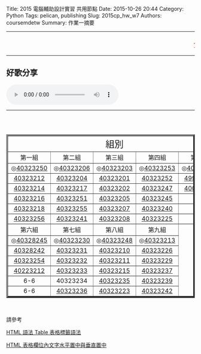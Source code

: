 Title: 2015 電腦輔助設計實習 共用節點
Date: 2015-10-26 20:44
Category: Python
Tags: pelican, publishing
Slug: 2015cp_hw_w7
Authors: coursemdetw
Summary: 作業一摘要

<hr>
<p><font size="5" face="Arial" color=RED><marquee border="0">公告 : 檔案容易遺失，推送資料前後，請妥善備份  </marquee></font></p>
<hr>
<h2>好歌分享</h2>
<html>
<head>
<title>Time After Time - Cyndi Lauper </title>
</head>
<body>
    <audio controls pause loop>
        <source src="https://copy.com/pmHNSuUAMYca0IdT">
    </audio>
</body>
</html>
<hr>
<br>
<br>
<table width="650" border=4 cellspacing="4">
<tr><td style="text-align:center;" colspan=5><font size="5">組別</font></td></tr>
<tr>
<td style="text-align:center;" colspan=1><font size="3">第一組</font></td>
<td style="text-align:center;" colspan=1><font size="3">第二組</font></td>
<td style="text-align:center;" colspan=1><font size="3">第三組</font></td>
<td style="text-align:center;" colspan=1><font size="3">第四組</font></td>
<td style="text-align:center;" colspan=1><font size="3">第五組</font></td>
</tr>
<tr>
<td style="text-align:center;" colspan=1>◎<a href='user/40323250/'>40323250</a></td> 
<td style="text-align:center;" colspan=1>◎<a href='user/40323206/'>40323206</a></td> 
<td style="text-align:center;" colspan=1>◎<a href='user/40323203/'>40323203</a></td> 
<td style="text-align:center;" colspan=1>◎<a href='user/40323253/'>40323253</a></td>
<td style="text-align:center;" colspan=1>◎<a href='user/40323222/'>40323222</a></td>
</tr>
<tr>
<td style="text-align:center;" colspan=1><a href='user/40323212/'>40323212</a></td>
<td style="text-align:center;" colspan=1><a href='user/40323204/'>40323204</a></td>
<td style="text-align:center;" colspan=1><a href='user/40323201/'>40323201</a></td>
<td style="text-align:center;" colspan=1><a href='user/40323252/'>40323252</a></td>
<td style="text-align:center;" colspan=1><a href='user/49923230/'>49923230</a></td>
</tr>
<tr>
<td style="text-align:center;" colspan=1><a href='user/40323214/'>40323214</a></td>
<td style="text-align:center;" colspan=1><a href='user/40323217/'>40323217</a></td>
<td style="text-align:center;" colspan=1><a href='user/40323202/'>40323202</a></td>
<td style="text-align:center;" colspan=1><a href='user/40323247/'>40323247</a></td>
<td style="text-align:center;" colspan=1><a href='user/40023256/'>40023256</a></td>
</tr>
<tr>
<td style="text-align:center;" colspan=1><a href='user/40323216/'>40323216</a></td>
<td style="text-align:center;" colspan=1><a href='user/40323251/'>40323251</a></td>
<td style="text-align:center;" colspan=1><a href='user/40323205/'>40323205</a></td>
<td style="text-align:center;" colspan=1><a href='user/40323245/'>40323245</a></td>
<td style="text-align:center;" colspan=1>5-4</td>
</tr>
<tr>
<td style="text-align:center;" colspan=1><a href='user/40323218/'>40323218</a></td>
<td style="text-align:center;" colspan=1><a href='user/40323255/'>40323255</a></td>
<td style="text-align:center;" colspan=1><a href='user/40323207/'>40323207</a></td>
<td style="text-align:center;" colspan=1><a href='user/40323240/'>40323240</a></td>
<td style="text-align:center;" colspan=1>5-5</td>
</tr>
<tr>
<td style="text-align:center;" colspan=1><a href='user/40323256/'>40323256</a></td>
<td style="text-align:center;" colspan=1><a href='user/40323241/'>40323241</a></td>
<td style="text-align:center;" colspan=1><a href='user/40323208/'>40323208</a></td>
<td style="text-align:center;" colspan=1><a href='user/40323225/'>40323225</a></td>
<td style="text-align:center;" colspan=1>5-6</td>
</tr>
<tr>
<td style="text-align:center;" colspan=1><font size="3">第六組</font></td>
<td style="text-align:center;" colspan=1><font size="3">第七組</font></td>
<td style="text-align:center;" colspan=1><font size="3">第八組</font></td>
<td style="text-align:center;" colspan=1><font size="3">第九組</font></td>
</tr>
<tr>
<td style="text-align:center;" colspan=1>◎<a href='user/40328245/'>40328245</a></td> 
<td style="text-align:center;" colspan=1>◎<a href='user/40323230/'>40323230</a></td> 
<td style="text-align:center;" colspan=1>◎<a href='user/40323248/'>40323248</a></td> 
<td style="text-align:center;" colspan=1>◎<a href='user/40323213/'>40323213</a></td> 
</tr>
<tr>
<td style="text-align:center;" colspan=1><a href='user/40328242/'>40328242</a></td>
<td style="text-align:center;" colspan=1><a href='user/40323231/'>40323231</a></td>
<td style="text-align:center;" colspan=1><a href='user/40323210/'>40323210</a></td>
<td style="text-align:center;" colspan=1><a href='user/40323226/'>40323226</a></td>
</tr>
<tr>
<td style="text-align:center;" colspan=1><a
href='user/40323254/'>40323254</a></td>
<td style="text-align:center;" colspan=1><a href='user/40323232/'>40323232</a></td>
<td style="text-align:center;" colspan=1><a href='user/40323211/'>40323211</a></td>
<td style="text-align:center;" colspan=1><a href='user/40323229/'>40323229</a></td>
</tr>
<tr>
<td style="text-align:center;" colspan=1><a href='user/40223212/'>40223212</a></td>
<td style="text-align:center;" colspan=1><a href='user/40323233/'>40323233</a></td>
<td style="text-align:center;" colspan=1><a href='user/40323215/'>40323215</a></td>
<td style="text-align:center;" colspan=1><a href='user/40323237/'>40323237</a></td>
</tr>
<tr>
<td style="text-align:center;"colspan=1>6-6</td>
<td style="text-align:center;" colspan=1>40323234</td>
<td style="text-align:center;" colspan=1><a href='user/40323235/'>40323235</a></td>
<td style="text-align:center;" colspan=1><a href='user/40323239/'>40323239</a></td>
</tr>
<tr>
<td style="text-align:center;" colspan=1>6-6</td>
<td style="text-align:center;" colspan=1><a href='user/40323236/'>40323236</a></td></td>
<td style="text-align:center;" colspan=1><a href='user/40323223/'>40323223</a></td>
<td style="text-align:center;" colspan=1><a href='user/40323242/'>40323242</a></td>
</tr>
</table>
<br>
<p>請參考</p>
<p><a href="http://clie.ws/bbs/?app=blog&blogid=15&showentry=496&">HTML 語法 Table 表格標籤語法</a></p>
<p><a href="http://www.webtech.tw/info.php?tid=HTML+%E8%A1%A8%E6%A0%BC%E6%AC%84%E4%BD%8D%E5%85%A7%E6%96%87%E5%AD%97%E6%B0%B4%E5%B9%B3%E7%BD%AE%E4%B8%AD%E8%88%87%E5%9E%82%E7%9B%B4%E7%BD%AE%E4%B8%AD">HTML 表格欄位內文字水平置中與垂直置中</a></p>
<br>
<br>
<br>


